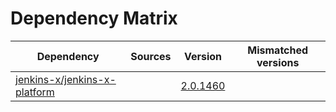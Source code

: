 # Dependency Matrix

Dependency | Sources | Version | Mismatched versions
---------- | ------- | ------- | -------------------
[jenkins-x/jenkins-x-platform](https://github.com/jenkins-x/jenkins-x-platform) |  | [2.0.1460](https://github.com/jenkins-x/jenkins-x-platform/releases/tag/v2.0.1460) | 
